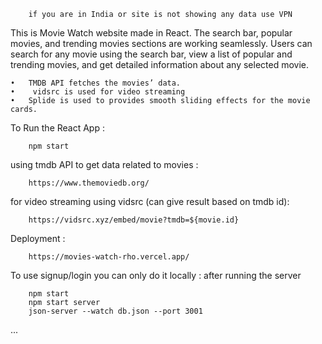 ```
    if you are in India or site is not showing any data use VPN
```

This is Movie Watch website made in React.
The search bar, popular movies, and trending movies sections are working seamlessly. Users can search for any movie using the search bar, view a list of popular and trending movies, and get detailed information about any selected movie.

	•	TMDB API fetches the movies’ data.
    •    vidsrc is used for video streaming
	•	Splide is used to provides smooth sliding effects for the movie cards.


To Run the React App : 
```
    npm start
```

using tmdb API to get data related to movies  : 
```
    https://www.themoviedb.org/
```

for video streaming using vidsrc (can give result based on tmdb id):
```
    https://vidsrc.xyz/embed/movie?tmdb=${movie.id}
```


Deployment : 
```
    https://movies-watch-rho.vercel.app/
```


To use signup/login you can only do it locally :
after running the server
```
    npm start
    npm start server
    json-server --watch db.json --port 3001
```
...